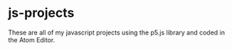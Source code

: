 # js-projects
These are all of my javascript projects using the p5.js library and coded in the Atom Editor.
